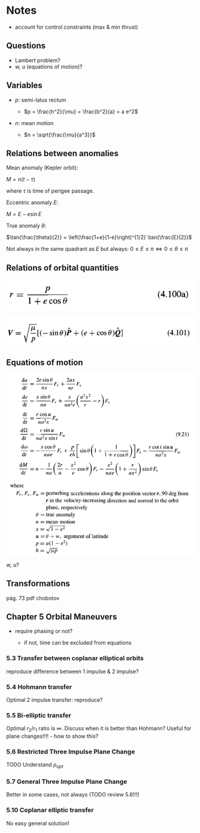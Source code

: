 # Notes

* account for control constraints (max & min thrust)

## Questions

* Lambert problem?
* w, u (equations of motion)?

## Variables

* $p$: semi-latus rectum 

  * $p = \frac{h^2}{\mu} = \frac{b^2}{a} = a e^2$
* $n$: mean motion

  * $n = \sqrt{\frac{\mu}{a^3}}$

## Relations between anomalies

Mean anomaly (Kepler orbit):

$M = n(t - \tau)$

where $\tau$ is time of perigee passage.

Eccentric anomaly $E$:

$M = E - e \sin{E}$

True anomaly $\theta$:

$\tan{\frac{\theta}{2}} = \left(\frac{1+e}{1-e}\right)^{1/2} \tan{\frac{E}{2}}$

Not always in the same quadrant as $E$ but always: $0 \leq E \leq \pi \iff 0 \leq \theta \leq \pi$

## Relations of orbital quantities

![chobotov](./highlights/radius.png)


![chobotov](./highlights/velocity.png)

## Equations of motion

![chobotov](./highlights/chobotov_equations_motion.png)

w, u?

## Transformations

pág. 73 pdf chobotov

## Chapter 5 Orbital Maneuvers

* require phasing or not?

  * if not, time can be excluded from equations

### 5.3 Transfer between coplanar elliptical orbits

reproduce difference between 1 impulse & 2 impulse?

### 5.4 Hohmann transfer

Optimal 2 impulse transfer: reproduce?

### 5.5 Bi-elliptic transfer

Optimal $r_2/r_1$ ratio is $\infty$. Discuss when it is better than Hohmann?
Useful for plane changes!!!! - how to show this?

### 5.6 Restricted Three Impulse Plane Change

TODO Understand $\rho_{opt}$

### 5.7 General Three Impulse Plane Change

Better in some cases, not always (TODO review 5.6!!!)

### 5.10 Coplanar elliptic transfer

No easy general solution! 